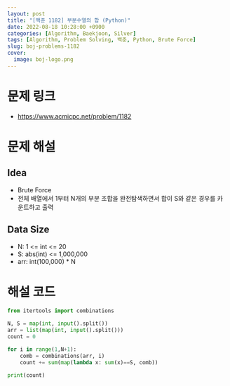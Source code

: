 ```yaml
---
layout: post
title: "[백준 1182] 부분수열의 합 (Python)"
date: 2022-08-18 10:28:00 +0900
categories: [Algorithm, Baekjoon, Silver]
tags: [Algorithm, Problem Solving, 백준, Python, Brute Force]
slug: boj-problems-1182
cover:
  image: boj-logo.png
---
```


# 문제 링크
- https://www.acmicpc.net/problem/1182

# 문제 해설

## Idea
- Brute Force
- 전체 배열에서 1부터 N개의 부분 조합을 완전탐색하면서 합이 S와 같은 경우를 카운트하고 출력

## Data Size
- N: 1 <= int <= 20
- S: abs(int) <= 1,000,000
- arr: int(100,000) * N

# 해설 코드

```python
from itertools import combinations

N, S = map(int, input().split())
arr = list(map(int, input().split()))
count = 0

for i in range(1,N+1):
    comb = combinations(arr, i)
    count += sum(map(lambda x: sum(x)==S, comb))

print(count)
```